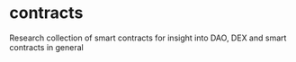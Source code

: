 # contracts
Research collection of smart contracts for insight into DAO, DEX and smart contracts in general
